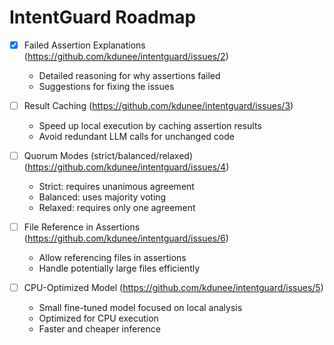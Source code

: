 # IntentGuard Roadmap

- [x] Failed Assertion Explanations (https://github.com/kdunee/intentguard/issues/2)
  - Detailed reasoning for why assertions failed
  - Suggestions for fixing the issues

- [ ] Result Caching (https://github.com/kdunee/intentguard/issues/3)
  - Speed up local execution by caching assertion results
  - Avoid redundant LLM calls for unchanged code

- [ ] Quorum Modes (strict/balanced/relaxed) (https://github.com/kdunee/intentguard/issues/4)
  - Strict: requires unanimous agreement
  - Balanced: uses majority voting
  - Relaxed: requires only one agreement
     
- [ ] File Reference in Assertions (https://github.com/kdunee/intentguard/issues/6)
  - Allow referencing files in assertions
  - Handle potentially large files efficiently

- [ ] CPU-Optimized Model (https://github.com/kdunee/intentguard/issues/5)
  - Small fine-tuned model focused on local analysis
  - Optimized for CPU execution
  - Faster and cheaper inference
